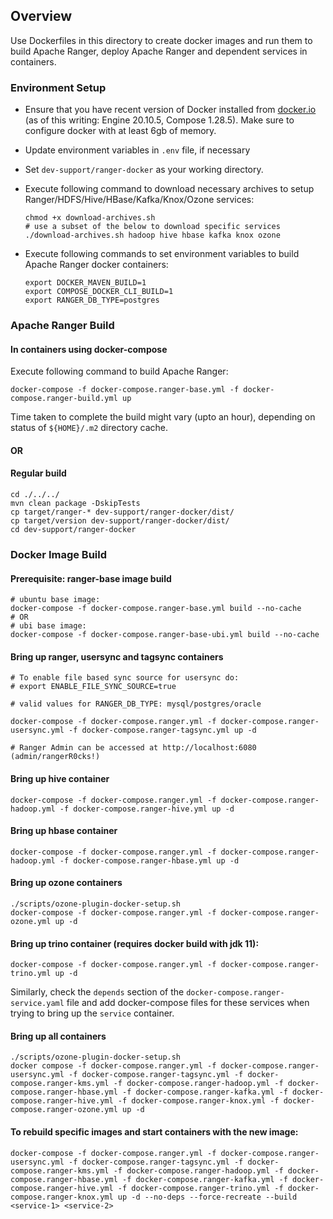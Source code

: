 <!---
Licensed to the Apache Software Foundation (ASF) under one
or more contributor license agreements.  See the NOTICE file
distributed with this work for additional information
regarding copyright ownership.  The ASF licenses this file
to you under the Apache License, Version 2.0 (the
"License"); you may not use this file except in compliance
with the License.  You may obtain a copy of the License at

  http://www.apache.org/licenses/LICENSE-2.0

Unless required by applicable law or agreed to in writing,
software distributed under the License is distributed on an
"AS IS" BASIS, WITHOUT WARRANTIES OR CONDITIONS OF ANY
KIND, either express or implied.  See the License for the
specific language governing permissions and limitations
under the License.
-->

## Overview

Use Dockerfiles in this directory to create docker images and run them to build Apache Ranger, deploy Apache Ranger and dependent services in containers.

### Environment Setup

- Ensure that you have recent version of Docker installed from [docker.io](http://www.docker.io) (as of this writing: Engine 20.10.5, Compose 1.28.5).
   Make sure to configure docker with at least 6gb of memory.

- Update environment variables in ```.env``` file, if necessary

- Set ```dev-support/ranger-docker``` as your working directory.

- Execute following command to download necessary archives to setup Ranger/HDFS/Hive/HBase/Kafka/Knox/Ozone services:
   ~~~
   chmod +x download-archives.sh
   # use a subset of the below to download specific services
   ./download-archives.sh hadoop hive hbase kafka knox ozone
   ~~~

- Execute following commands to set environment variables to build Apache Ranger docker containers:
   ~~~
   export DOCKER_MAVEN_BUILD=1
   export COMPOSE_DOCKER_CLI_BUILD=1
   export RANGER_DB_TYPE=postgres
   ~~~

### Apache Ranger Build

#### In containers using docker-compose

Execute following command to build Apache Ranger:
~~~
docker-compose -f docker-compose.ranger-base.yml -f docker-compose.ranger-build.yml up
~~~
Time taken to complete the build might vary (upto an hour), depending on status of ```${HOME}/.m2``` directory cache.  


#### OR
#### Regular build

~~~
cd ./../../
mvn clean package -DskipTests
cp target/ranger-* dev-support/ranger-docker/dist/
cp target/version dev-support/ranger-docker/dist/
cd dev-support/ranger-docker
~~~

### Docker Image Build

#### Prerequisite: ranger-base image build
~~~
# ubuntu base image:
docker-compose -f docker-compose.ranger-base.yml build --no-cache
# OR
# ubi base image:
docker-compose -f docker-compose.ranger-base-ubi.yml build --no-cache
~~~
#### Bring up ranger, usersync and tagsync containers
~~~
# To enable file based sync source for usersync do:
# export ENABLE_FILE_SYNC_SOURCE=true

# valid values for RANGER_DB_TYPE: mysql/postgres/oracle

docker-compose -f docker-compose.ranger.yml -f docker-compose.ranger-usersync.yml -f docker-compose.ranger-tagsync.yml up -d

# Ranger Admin can be accessed at http://localhost:6080 (admin/rangerR0cks!)
~~~
#### Bring up hive container
~~~
docker-compose -f docker-compose.ranger.yml -f docker-compose.ranger-hadoop.yml -f docker-compose.ranger-hive.yml up -d
~~~
#### Bring up hbase container
~~~
docker-compose -f docker-compose.ranger.yml -f docker-compose.ranger-hadoop.yml -f docker-compose.ranger-hbase.yml up -d
~~~
#### Bring up ozone containers
~~~
./scripts/ozone-plugin-docker-setup.sh
docker-compose -f docker-compose.ranger.yml -f docker-compose.ranger-ozone.yml up -d
~~~
#### Bring up trino container (requires docker build with jdk 11):
~~~
docker-compose -f docker-compose.ranger.yml -f docker-compose.ranger-trino.yml up -d
~~~
Similarly, check the `depends` section of the `docker-compose.ranger-service.yaml` file and add docker-compose files for these services when trying to bring up the `service` container.

#### Bring up all containers
~~~
./scripts/ozone-plugin-docker-setup.sh
docker compose -f docker-compose.ranger.yml -f docker-compose.ranger-usersync.yml -f docker-compose.ranger-tagsync.yml -f docker-compose.ranger-kms.yml -f docker-compose.ranger-hadoop.yml -f docker-compose.ranger-hbase.yml -f docker-compose.ranger-kafka.yml -f docker-compose.ranger-hive.yml -f docker-compose.ranger-knox.yml -f docker-compose.ranger-ozone.yml up -d
~~~
          
#### To rebuild specific images and start containers with the new image:
~~~
docker-compose -f docker-compose.ranger.yml -f docker-compose.ranger-usersync.yml -f docker-compose.ranger-tagsync.yml -f docker-compose.ranger-kms.yml -f docker-compose.ranger-hadoop.yml -f docker-compose.ranger-hbase.yml -f docker-compose.ranger-kafka.yml -f docker-compose.ranger-hive.yml -f docker-compose.ranger-trino.yml -f docker-compose.ranger-knox.yml up -d --no-deps --force-recreate --build <service-1> <service-2>
~~~
